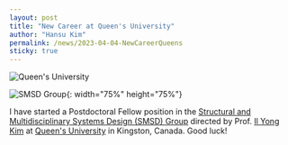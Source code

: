 ```yaml
---
layout: post
title: "New Career at Queen's University"
author: "Hansu Kim"
permalink: /news/2023-04-04-NewCareerQueens
sticky: true
---
```

![Queen's University](https://user-images.githubusercontent.com/54526956/230099209-94437726-4cf9-4c9c-a94b-7f7277dd5998.jpg)   
  
![SMSD Group](https://github.com/kim-hansu/kim-hansu.github.io/assets/54526956/98f20799-1ccd-4c86-abad-22715481eb1f){: width="75%" height="75%"}   
  
I have started a Postdoctoral Fellow position in the [Structural and Multidisciplinary Systems Design (SMSD) Group](https://ilyongkim.ca/) directed by Prof. [Il Yong Kim](https://scholar.google.com/citations?hl=en&user=9nbcizgAAAAJ) at [Queen's University](https://www.queensu.ca/) in Kingston, Canada. Good luck!  
